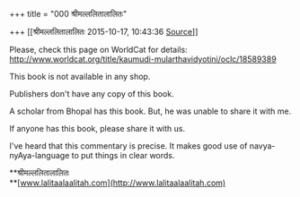 +++
title = "000 श्रीमल्ललितालालितः"

+++
[[श्रीमल्ललितालालितः	2015-10-17, 10:43:36 [Source](https://groups.google.com/g/samskrita/c/TbzJ0R1j3EA)]]



Please, check this page on WorldCat for details:  
<http://www.worldcat.org/title/kaumudi-mularthavidyotini/oclc/18589389>  
  

This book is not available in any shop.  

Publishers don't have any copy of this book.  

  

A scholar from Bhopal has this book. But, he was unable to share it with me.  
  

If anyone has this book, please share it with us.  
  

I've heard that this commentary is precise. It makes good use of navya-nyAya-language to put things in clear words.  
  

**श्रीमल्ललितालालितः  
**[www.lalitaalaalitah.com](http://www.lalitaalaalitah.com)

